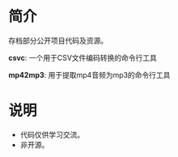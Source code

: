 简介
===
存档部分公开项目代码及资源。

**csvc**: 一个用于CSV文件编码转换的命令行工具

**mp42mp3**: 用于提取mp4音频为mp3的命令行工具


说明
===

* 代码仅供学习交流。
* 非开源。